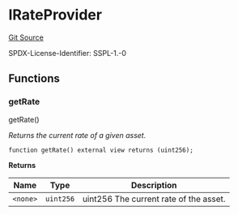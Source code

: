 # IRateProvider
[Git Source](https://github.com/manifoldfinance/MevEthRouter/blob/7ae7f0bb6d26c35a3dd7bd22f9b451cb05d17d36/src/interfaces/IRateProvider.sol)

SPDX-License-Identifier: SSPL-1.-0


## Functions
### getRate

getRate()

*Returns the current rate of a given asset.*


```solidity
function getRate() external view returns (uint256);
```
**Returns**

|Name|Type|Description|
|----|----|-----------|
|`<none>`|`uint256`|uint256 The current rate of the asset.|


